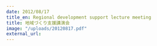 ```yaml
---
date: 2012/08/17
title_en: Regional development support lecture meeting
title: 地域づくり支援講演会
image: "/uploads/20120817.pdf"
external_url:
---
```

